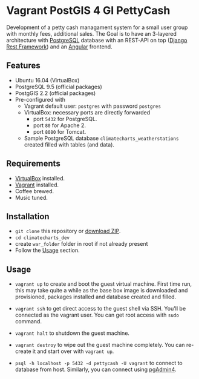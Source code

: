 # Vagrant PostGIS 4 GI PettyCash

Development of a petty cash managament system for a small user group with monthly fees, additional sales.
The Goal is to have an 3-layered architecture with [PostgreSQL](https://www.postgresql.org/) database with an REST-API on top ([Django Rest Framework](http://www.django-rest-framework.org/)) and an [Angular](https://angular.io/) frontend.

## Features

* Ubuntu 16.04 (VirtualBox)
* PostgreSQL 9.5 (official packages)
* PostgGIS 2.2 (official packages)
* Pre-configured with
  * Vagrant default user: `postgres` with password `postgres`
  * VirtualBox: necessary ports are directly forwarded
    * port `5432` for PostgreSQL.
    * port `80` for Apache 2.
    * port `8080` for Tomcat.
  * Sample PostgreSQL database `climatecharts_weatherstations` created filled with tables (and data).

## Requirements

* [VirtualBox](https://www.virtualbox.org/) installed.
* [Vagrant](https://www.vagrantup.com/downloads.html) installed.
* Coffee brewed.
* Music tuned.

## Installation

* `git clone` this repository or [download ZIP](https://github.com/GeoinformationSystems/PettyCash).
* `cd climatecharts_dev`
* create `war_folder` folder in root if not already present
* Follow the [Usage](#usage) section.

## Usage

* `vagrant up` to create and boot the guest virtual machine.
First time run, this may take quite a while as the base box image is downloaded
and provisioned, packages installed and database created and filled.

* `vagrant ssh` to get direct access to the guest shell via SSH.
You'll be connected as the vagrant user.
You can get root access with `sudo` command.

* `vagrant halt` to shutdown the guest machine.

* `vagrant destroy` to wipe out the guest machine completely.
You can re-create it and start over with `vagrant up`.

* `psql -h localhost -p 5432 -d pettycash -U vagrant` to connect to database from host. Similarly, you can connect using [pgAdmin4](https://www.pgadmin.org/).

